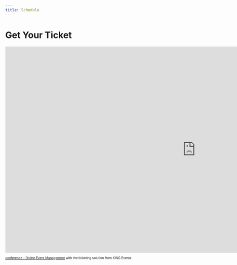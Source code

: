 ```yaml
---
title: Schedule
---
```


# Get Your Ticket

<script type="text/javascript" src="https://ouce2016-modules.xing-events.com/resources/js/amiandoExport.js"></script><iframe src="https://ouce2016-modules.xing-events.com/ouce2016.html?viewType=iframe&distributionChannel=CHANNEL_IFRAME&useDefaults=false&resizeIFrame=true" frameborder="0" width="1200px" height="650px" id="_amiandoIFrame2893206"><p>This page requires frame support. Please use a frame compatible browser to see the ticket sales module.</p><p> Try out the <a href="https://en.xing-events.com/">online event registration system</a> from XING Events.</p></iframe><p style="text-align: left; font-size:10px;"><a href="https://en.xing-events.com?viralRefId=ouce2016&utm_campaign=ev-ouce2016&utm_medium=viral&utm_source=EventWebsite&utm_content=TextLinkBottom&utm_term=text-link" target="_blank" alt="conference - Online Event Management" title="conference - Online Event Management" >conference - Online Event Management</a> with the ticketing solution from XING Events</p>

&nbsp;
